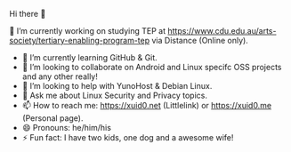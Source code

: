 Hi there 👋


🔭 I’m currently working on studying TEP at https://www.cdu.edu.au/arts-society/tertiary-enabling-program-tep via Distance (Online only).
- 🌱 I’m currently learning GitHub & Git.
- 👯 I’m looking to collaborate on Android and Linux specifc OSS projects and any other really!
- 🤔 I’m looking to help with YunoHost & Debian Linux.
- 💬 Ask me about Linux Security and Privacy topics.
- 📫 How to reach me: https://xuid0.net (Littlelink) or https://xuid0.me (Personal page).
- 😄 Pronouns: he/him/his
- ⚡ Fun fact: I have two kids, one dog and a awesome wife!

